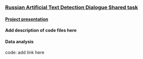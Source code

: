 ### [Russian Artificial Text Detection Dialogue Shared task](https://www.kaggle.com/c/ruatd-2022-bi/)
#### [Project presentation](https://docs.google.com/presentation/d/1sWbo6Toc60kEPzwrjAAK4qzuVdgNHaIeGA9yuKpVq8M/edit?usp=sharing)
#### Add description of code files here
#### Data analysis
code: add link here
